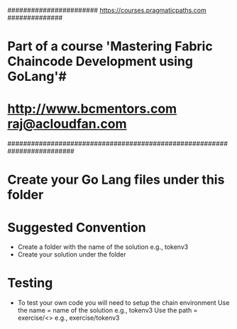 ####################### https://courses.pragmaticpaths.com ##############
# Part of a course 'Mastering Fabric Chaincode Development using GoLang'#
# http://www.bcmentors.com      raj@acloudfan.com                       #
#########################################################################

Create your Go Lang files under this folder
===========================================

# Suggested Convention
+ Create a folder with the name of the solution e.g., tokenv3
+ Create your solution under the folder

# Testing
+ To test your own code you will need to setup the chain environment
Use the name = name of the solution e.g., tokenv3
Use the path = exercise/<<NAME>>   e.g., exercise/tokenv3



